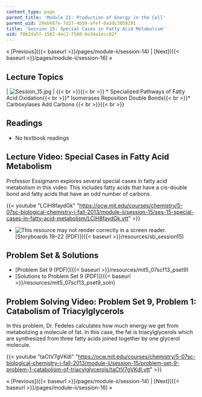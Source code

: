 ```yaml
---
content_type: page
parent_title: 'Module II: Production of Energy in the Cell'
parent_uid: 29eb687e-7d27-4b59-afef-6a3dc3859291
title: 'Session 15: Special Cases in Fatty Acid Metabolism'
uid: 70b2da5f-1582-4ec1-7560-6e34a1ecc82f
---
```


« [Previous]({{< baseurl >}}/pages/module-ii/session-14) | [Next]({{< baseurl >}}/pages/module-ii/session-16) »

Lecture Topics
--------------

| ![Session_15.jpg](BASEURL_PLACEHOLDER/resources/session_15) |  {{< br >}}{{< br >}} *   Specialized Pathways of Fatty Acid Oxidation{{< br >}}*   Isomerases Reposition Double Bonds{{< br >}}*   Carboxylases Add Carbons {{< br >}}{{< br >}}  

Readings
--------

*   No textbook readings

Lecture Video: Special Cases in Fatty Acid Metabolism
-----------------------------------------------------

Professor Essigmann explores several special cases in fatty acid metabolism in this video. This includes fatty acids that have a cis-double bond and fatty acids that have an odd number of carbons.

{{< youtube "LCiH8faydGk" "https://ocw.mit.edu/courses/chemistry/5-07sc-biological-chemistry-i-fall-2013/module-ii/session-15/ses-15-special-cases-in-fatty-acid-metabolism/LCiH8faydGk.vtt" >}}

*   ![This resource may not render correctly in a screen reader.](/images/inacessible.gif)[Storyboards 19–22 (PDF)]({{< baseurl >}}/resources/sb_session15)

Problem Set & Solutions
-----------------------

*   [Problem Set 9 (PDF)]({{< baseurl >}}/resources/mit5_07scf13_pset9)
*   [Solutions to Problem Set 9 (PDF)]({{< baseurl >}}/resources/mit5_07scf13_pset9_soln)

Problem Solving Video: Problem Set 9, Problem 1: Catabolism of Triacylglycerols
-------------------------------------------------------------------------------

In this problem, Dr. Fedeles calculates how much energy we get from metabolizing a molecule of fat. In this case, the fat is triacylglycerols which are synthesized from three fatty acids joined together by one glycerol molecule.

{{< youtube "taCtV7gVKdI" "https://ocw.mit.edu/courses/chemistry/5-07sc-biological-chemistry-i-fall-2013/module-ii/session-15/problem-set-9-problem-1-catabolism-of-triacylglycerols/taCtV7gVKdI.vtt" >}}

« [Previous]({{< baseurl >}}/pages/module-ii/session-14) | [Next]({{< baseurl >}}/pages/module-ii/session-16) »